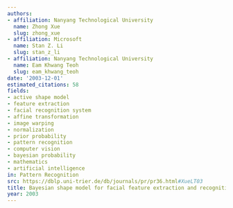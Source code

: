 ```yaml
---
authors:
- affiliation: Nanyang Technological University
  name: Zhong Xue
  slug: zhong_xue
- affiliation: Microsoft
  name: Stan Z. Li
  slug: stan_z_li
- affiliation: Nanyang Technological University
  name: Eam Khwang Teoh
  slug: eam_khwang_teoh
date: '2003-12-01'
estimated_citations: 58
fields:
- active shape model
- feature extraction
- facial recognition system
- affine transformation
- image warping
- normalization
- prior probability
- pattern recognition
- computer vision
- bayesian probability
- mathematics
- artificial intelligence
in: Pattern Recognition
src: https://dblp.uni-trier.de/db/journals/pr/pr36.html#XueLT03
title: Bayesian shape model for facial feature extraction and recognition
year: 2003
---
```

